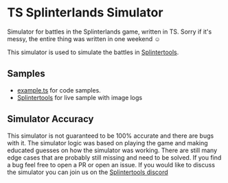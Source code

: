 # TS Splinterlands Simulator

Simulator for battles in the Splinterlands game, written in TS. Sorry if it's messy, the entire thing was written in one weekend :relaxed:

This simulator is used to simulate the battles in [Splintertools](https://splintertools.io).

## Samples

- [example.ts](/example.ts) for code samples.
- [Splintertools](https://splintertools.io/custom-battle) for live sample with image logs

## Simulator Accuracy

This simulator is not guaranteed to be 100% accurate and there are bugs with it. The simulator logic was based on playing the game and making educated guesses on how the simulator was working. There are still many edge cases that are probably still missing and need to be solved. If you find a bug feel free to open a PR or open an issue. If you would like to discuss the simulator you can join us on the [Splintertools discord](https://discord.com/invite/CHS3dxZmrM)
